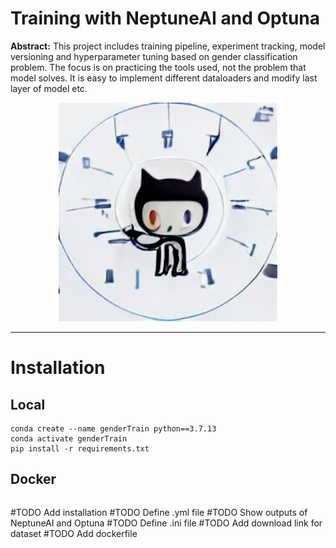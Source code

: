# Training with NeptuneAI and Optuna
**Abstract:** This project includes training pipeline, experiment tracking, model versioning and hyperparameter tuning based on gender classification problem. The focus is on practicing the tools used, not the problem that model solves. It is easy to implement different dataloaders and modify last layer of model etc.
<p align="center">
  <img src="assets/logo.png" width="350" title="logo">
</p>

---

# Installation
## Local
```
conda create --name genderTrain python==3.7.13
conda activate genderTrain
pip install -r requirements.txt
```
## Docker
```

```

#TODO Add installation
#TODO Define .yml file
#TODO Show outputs of NeptuneAI and Optuna
#TODO Define .ini file
#TODO Add download link for dataset
#TODO Add dockerfile

